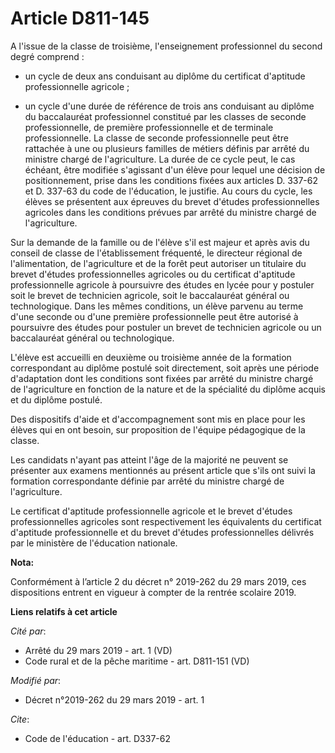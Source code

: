 # Article D811-145

A l'issue de la classe de troisième, l'enseignement professionnel du second degré comprend :

- un cycle de deux ans conduisant au diplôme du certificat d'aptitude professionnelle agricole ;

- un cycle d'une durée de référence de trois ans conduisant au diplôme du baccalauréat professionnel constitué par les
classes de seconde professionnelle, de première professionnelle et de terminale professionnelle. La classe de seconde
professionnelle peut être rattachée à une ou plusieurs familles de métiers définis par arrêté du ministre chargé de
l'agriculture. La durée de ce cycle peut, le cas échéant, être modifiée s'agissant d'un élève pour lequel une décision de
positionnement, prise dans les conditions fixées aux articles D. 337-62 et D. 337-63 du code de l'éducation, le justifie. Au
cours du cycle, les élèves se présentent aux épreuves du brevet d'études professionnelles agricoles dans les conditions
prévues par arrêté du ministre chargé de l'agriculture.

Sur la demande de la famille ou de l'élève s'il est majeur et après avis du conseil de classe de l'établissement fréquenté,
le directeur régional de l'alimentation, de l'agriculture et de la forêt peut autoriser un titulaire du brevet d'études
professionnelles agricoles ou du certificat d'aptitude professionnelle agricole à poursuivre des études en lycée pour y
postuler soit le brevet de technicien agricole, soit le baccalauréat général ou technologique. Dans les mêmes conditions, un
élève parvenu au terme d'une seconde ou d'une première professionnelle peut être autorisé à poursuivre des études pour
postuler un brevet de technicien agricole ou un baccalauréat général ou technologique.

L'élève est accueilli en deuxième ou troisième année de la formation correspondant au diplôme postulé soit directement, soit
après une période d'adaptation dont les conditions sont fixées par arrêté du ministre chargé de l'agriculture en fonction de
la nature et de la spécialité du diplôme acquis et du diplôme postulé.

Des dispositifs d'aide et d'accompagnement sont mis en place pour les élèves qui en ont besoin, sur proposition de l'équipe
pédagogique de la classe.

Les candidats n'ayant pas atteint l'âge de la majorité ne peuvent se présenter aux examens mentionnés au présent article que
s'ils ont suivi la formation correspondante définie par arrêté du ministre chargé de l'agriculture.

Le certificat d'aptitude professionnelle agricole et le brevet d'études professionnelles agricoles sont respectivement les
équivalents du certificat d'aptitude professionnelle et du brevet d'études professionnelles délivrés par le ministère de
l'éducation nationale.

**Nota:**

Conformément à l’article 2 du décret n° 2019-262 du 29 mars 2019, ces dispositions entrent en vigueur à compter de la rentrée
scolaire 2019.

**Liens relatifs à cet article**

_Cité par_:

  - Arrêté du 29 mars 2019 - art. 1 (VD)
  - Code rural et de la pêche maritime - art. D811-151 (VD)

_Modifié par_:

  - Décret n°2019-262 du 29 mars 2019 - art. 1

_Cite_:

  - Code de l'éducation - art. D337-62
